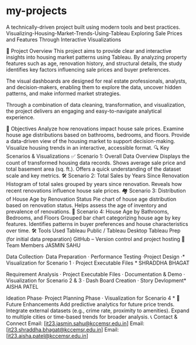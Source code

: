 # my-projects
A technically-driven project built using modern tools and best practices.
Visualizing-Housing-Market-Trends-Using-Tableau
Exploring Sale Prices and Features Through Interactive Visualizations

📌 Project Overview
This project aims to provide clear and interactive insights into housing market patterns using Tableau. By analyzing property features such as age, renovation history, and structural details, the study identifies key factors influencing sale prices and buyer preferences.

The visual dashboards are designed for real estate professionals, analysts, and decision-makers, enabling them to explore the data, uncover hidden patterns, and make informed market strategies.

Through a combination of data cleaning, transformation, and visualization, the project delivers an engaging and easy-to-navigate analytical experience.

🎯 Objectives
Analyze how renovations impact house sale prices.
Examine house age distributions based on bathrooms, bedrooms, and floors.
Provide a data-driven view of the housing market to support decision-making.
Visualize housing trends in an interactive, accessible format.
🔍 Key Scenarios & Visualizations
✅ Scenario 1: Overall Data Overview
Displays the count of transformed housing data records.
Shows average sale price and total basement area (sq. ft.).
Offers a quick understanding of the dataset scale and key metrics.
🛠️ Scenario 2: Total Sales by Years Since Renovation
Histogram of total sales grouped by years since renovation.
Reveals how recent renovations influence house sale prices.
🏘️ Scenario 3: Distribution of House Age by Renovation Status
Pie chart of house age distribution based on renovation status.
Helps assess the age of inventory and prevalence of renovations.
🛁 Scenario 4: House Age by Bathrooms, Bedrooms, and Floors
Grouped bar chart categorizing house age by key features.
Identifies patterns in buyer preferences and house characteristics over time.
🛠 Tools Used
Tableau Public / Tableau Desktop
Tableau Prep (for initial data preparation)
GitHub – Version control and project hosting
👥 Team Members
JASMIN SAHU

Data Collection· Data Preparation · Performance Testing ·Project Design ·* Visualization for Scenario 1 · Project Executable Files *
SHRADDHA BHAGAT

Requirement Analysis · Project Executable Files · Documentation & Demo · Visualization for Scenario 2 & 3 · Dash Board Creation · Story Devlopment*
AISHA PATEL

Ideation Phase· Project Planning Phase · Visualization for Scenario 4 *
🚀 Future Enhancements
Add predictive analytics for future price trends.
Integrate external datasets (e.g., crime rate, proximity to amenities).
Expand to multiple cities or time-based trends for broader analysis.
📞 Contact & Connect
Email: [it23.jasmin.sahu@kccemsr.edu.in]
Email: [it23.shraddha.bhagat@kccemsr.edu.in]
Email: [it23.aisha.patel@kccemsr.edu.in]
